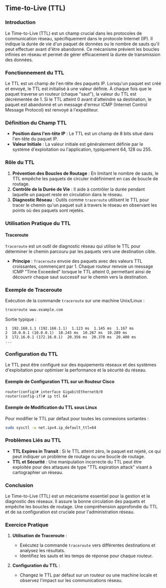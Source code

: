 
## Time-to-Live (TTL)

### Introduction
Le Time-to-Live (TTL) est un champ crucial dans les protocoles de communication réseau, spécifiquement dans le protocole Internet (IP). Il indique la durée de vie d'un paquet de données ou le nombre de sauts qu'il peut effectuer avant d'être abandonné. Ce mécanisme prévient les boucles infinies en réseau et permet de gérer efficacement la durée de transmission des données.

### Fonctionnement du TTL
Le TTL est un champ de l'en-tête des paquets IP. Lorsqu'un paquet est créé et envoyé, le TTL est initialisé à une valeur définie. À chaque fois que le paquet traverse un routeur (chaque "saut"), la valeur du TTL est décrémentée de 1. Si le TTL atteint 0 avant d'atteindre sa destination, le paquet est abandonné et un message d'erreur ICMP (Internet Control Message Protocol) est renvoyé à l'expéditeur.

### Définition du Champ TTL
- **Position dans l'en-tête IP** : Le TTL est un champ de 8 bits situé dans l'en-tête du paquet IP.
- **Valeur Initiale** : La valeur initiale est généralement définie par le système d'exploitation ou l'application, typiquement 64, 128 ou 255.

### Rôle du TTL
1. **Prévention des Boucles de Routage** : En limitant le nombre de sauts, le TTL empêche les paquets de circuler indéfiniment en cas de boucle de routage.
2. **Contrôle de la Durée de Vie** : Il aide à contrôler la durée pendant laquelle un paquet reste en circulation dans le réseau.
3. **Diagnostic Réseau** : Outils comme `traceroute` utilisent le TTL pour tracer le chemin qu'un paquet suit à travers le réseau en observant les points où des paquets sont rejetés.

### Utilisation Pratique du TTL
#### Traceroute
`Traceroute` est un outil de diagnostic réseau qui utilise le TTL pour déterminer le chemin parcouru par les paquets vers une destination cible.
- **Principe** : `Traceroute` envoie des paquets avec des valeurs TTL croissantes, commençant par 1. Chaque routeur renvoie un message ICMP "Time Exceeded" lorsque le TTL atteint 0, permettant ainsi de découvrir chaque saut successif sur le chemin vers la destination.

### Exemple de Traceroute
Exécution de la commande `traceroute` sur une machine Unix/Linux :

```bash
traceroute www.example.com
```

Sortie typique :

```plaintext
1  192.168.1.1 (192.168.1.1)  1.123 ms  1.145 ms  1.167 ms
2  10.0.0.1 (10.0.0.1)  10.245 ms  10.267 ms  10.289 ms
3  172.16.0.1 (172.16.0.1)  20.356 ms  20.378 ms  20.400 ms
...
```

### Configuration du TTL
Le TTL peut être configuré sur des équipements réseaux et des systèmes d'exploitation pour optimiser la performance et la sécurité du réseau.

#### Exemple de Configuration TTL sur un Routeur Cisco
```plaintext
router(config)# interface GigabitEthernet0/0
router(config-if)# ip ttl 64
```

#### Exemple de Modification du TTL sous Linux
Pour modifier le TTL par défaut pour toutes les connexions sortantes :
```bash
sudo sysctl -w net.ipv4.ip_default_ttl=64
```

### Problèmes Liés au TTL
- **TTL Expires in Transit** : Si le TTL atteint zéro, le paquet est rejeté, ce qui peut indiquer un problème de routage ou une boucle de routage.
- **TTL et Sécurité** : Une manipulation incorrecte du TTL peut être exploitée pour des attaques de type "TTL expiration attack" visant à cartographier un réseau.

### Conclusion
Le Time-to-Live (TTL) est un mécanisme essentiel pour la gestion et le diagnostic des réseaux. Il assure la bonne circulation des paquets et empêche les boucles de routage. Une compréhension approfondie du TTL et de sa configuration est cruciale pour l'administration réseau.

### Exercice Pratique
1. **Utilisation de Traceroute** :
   - Exécutez la commande `traceroute` vers différentes destinations et analysez les résultats.
   - Identifiez les sauts et les temps de réponse pour chaque routeur.

2. **Configuration du TTL** :
   - Changez le TTL par défaut sur un routeur ou une machine locale et observez l'impact sur les communications réseau.
